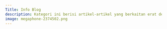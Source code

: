 ```yaml
---
Title: Info Blog
description: Kategori ini berisi artikel-artikel yang berkaitan erat dengan Informasi mengenai Blog ini.
image: megaphone-2374502.png
---
```

